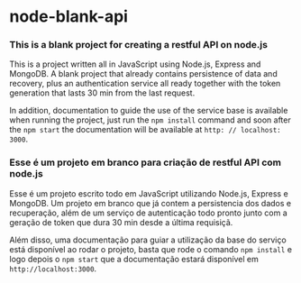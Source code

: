 # node-blank-api

### This is a blank project for creating a restful API on node.js

This is a project written all in JavaScript using Node.js, Express and MongoDB.
A blank project that already contains persistence of data and recovery, plus an authentication service all ready together with the token generation that lasts 30 min from the last request.

In addition, documentation to guide the use of the service base is available when running the project, just run the `npm install` command and soon after the `npm start` the documentation will be available at `http: // localhost: 3000`.

### Esse é um projeto em branco para criação de restful API com node.js

Esse é um projeto escrito todo em JavaScript utilizando Node.js, Express e MongoDB.
Um projeto em branco que já contem a persistencia dos dados e recuperação, além de um serviço de autenticação todo pronto junto com a geração de token que dura 30 min desde a última requisiçã.

Além disso, uma documentação para guiar a utilização da base do serviço está disponível ao rodar o projeto, basta que rode o comando `npm install` e logo depois o `npm start` que a documentação estará disponível em `http://localhost:3000`.
